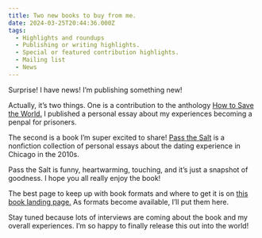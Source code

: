```yaml
---
title: Two new books to buy from me.
date: 2024-03-25T20:44:36.000Z
tags:
  - Highlights and roundups
  - Publishing or writing highlights.
  - Special or featured contribution highlights.
  - Mailing list
  - News
---
```


Surprise! I have news! I’m publishing something new!

Actually, it’s two things. One is a contribution to the anthology [How to Save the World.](/posts/6517) I published a personal essay about my experiences becoming a penpal for prisoners.

The second is a book I’m super excited to share! [Pass the Salt](/posts/6522) is a nonfiction collection of personal essays about the dating experience in Chicago in the 2010s.

Pass the Salt is funny, heartwarming, touching, and it’s just a snapshot of goodness. I hope you all really enjoy the book!

The best page to keep up with book formats and where to get it is on [this book landing page.](/posts/6522) As formats become available, I’ll put them here.

Stay tuned because lots of interviews are coming about the book and my overall experiences. I’m so happy to finally release this out into the world!
